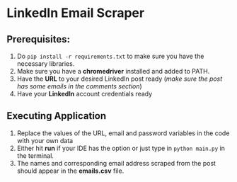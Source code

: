 # LinkedIn Email Scraper

## Prerequisites:
1. Do `pip install -r requirements.txt` to make sure you have the necessary libraries.
2. Make sure you have a **chromedriver** installed and added to PATH.
3. Have the **URL** to your desired LinkedIn post ready (*make sure the post has some emails in the comments section*)
4. Have your **LinkedIn** account credentials ready

## Executing Application
1. Replace the values of the URL, email and password variables in the code with your own data
2. Either hit **run** if your IDE has the option or just type in `python main.py` in the terminal. 
3. The names and corresponding email address scraped from the post should appear in the **emails.csv** file.
